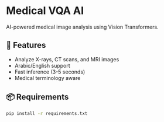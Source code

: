 # Medical VQA AI

AI-powered medical image analysis using Vision Transformers.

## 🔧 Features
- Analyze X-rays, CT scans, and MRI images
- Arabic/English support
- Fast inference (3-5 seconds)
- Medical terminology aware

## 📦 Requirements
```bash
pip install -r requirements.txt
